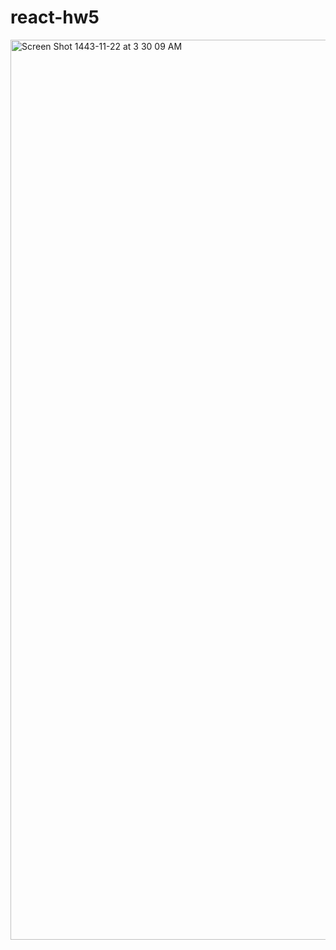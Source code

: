 # react-hw5

<img width="1440" alt="Screen Shot 1443-11-22 at 3 30 09 AM" src="https://user-images.githubusercontent.com/83320125/174692650-b71dbe30-a455-49ba-b6ae-f32d81e6376e.png">
